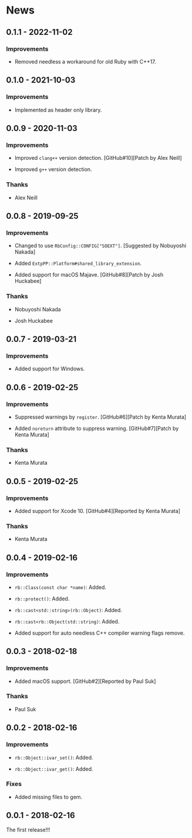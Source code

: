 # News

## 0.1.1 - 2022-11-02

### Improvements

  * Removed needless a workaround for old Ruby with C++17.

## 0.1.0 - 2021-10-03

### Improvements

  * Implemented as header only library.

## 0.0.9 - 2020-11-03

### Improvements

  * Improved `clang++` version detection.
    [GitHub#10][Patch by Alex Neill]

  * Improved `g++` version detection.

### Thanks

  * Alex Neill

## 0.0.8 - 2019-09-25

### Improvements

  * Changed to use `RbConfig::CONFIG["SOEXT"]`.
    [Suggested by Nobuyoshi Nakada]

  * Added `ExtpPP::Platform#shared_library_extension`.

  * Added support for macOS Majave.
    [GitHub#8][Patch by Josh Huckabee]

### Thanks

  * Nobuyoshi Nakada

  * Josh Huckabee

## 0.0.7 - 2019-03-21

### Improvements

  * Added support for Windows.

## 0.0.6 - 2019-02-25

### Improvements

  * Suppressed warnings by `register`.
    [GitHub#6][Patch by Kenta Murata]

  * Added `noreturn` attribute to suppress warning.
    [GitHub#7][Patch by Kenta Murata]

### Thanks

  * Kenta Murata

## 0.0.5 - 2019-02-25

### Improvements

  * Added support for Xcode 10.
    [GitHub#4][Reported by Kenta Murata]

### Thanks

  * Kenta Murata

## 0.0.4 - 2019-02-16

### Improvements

  * `rb::Class(const char *name)`: Added.

  * `rb::protect()`: Added.

  * `rb::cast<std::string>(rb::Object)`: Added.

  * `rb::cast<rb::Object(std::string)`: Added.

  * Added support for auto needless C++ compiler warning flags remove.

## 0.0.3 - 2018-02-18

### Improvements

  * Added macOS support.
    [GitHub#2][Reported by Paul Suk]

### Thanks

  * Paul Suk

## 0.0.2 - 2018-02-16

### Improvements

  * `rb::Object::ivar_set()`: Added.

  * `rb::Object::ivar_get()`: Added.

### Fixes

  * Added missing files to gem.

## 0.0.1 - 2018-02-16

The first release!!!
